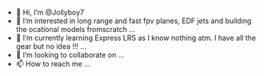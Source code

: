- 👋 Hi, I’m @Jollyboy7
- 👀 I’m interested in long range and fast fpv planes, EDF jets and building the ocational models fromscratch  ...
- 🌱 I’m currently learning Express LRS as I know nothing atm. I have all the gear but no idea !!! ...
- 💞️ I’m looking to collaborate on ...
- 📫 How to reach me ...

<!---
Jollyboy7/Jollyboy7 is a ✨ special ✨ repository because its `README.md` (this file) appears on your GitHub profile.
You can click the Preview link to take a look at your changes.
--->
